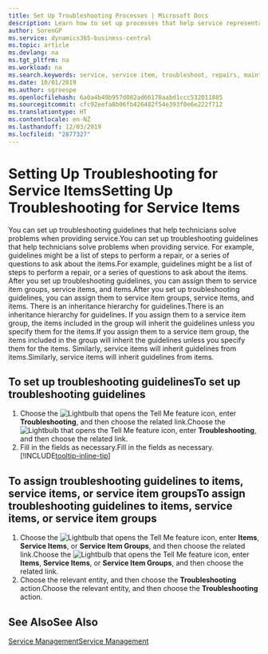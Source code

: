 ```yaml
---
title: Set Up Troubleshooting Processes | Microsoft Docs
description: Learn how to set up processes that help service representatives identify and resolve issues with service items.
author: SorenGP
ms.service: dynamics365-business-central
ms.topic: article
ms.devlang: na
ms.tgt_pltfrm: na
ms.workload: na
ms.search.keywords: service, service item, troubleshoot, repairs, maintenance
ms.date: 10/01/2019
ms.author: sgroespe
ms.openlocfilehash: 6a0a4b49b957d082ad66178aabd1ccc532011885
ms.sourcegitcommit: cfc92eefa8b06fb426482f54e393f0e6e222f712
ms.translationtype: HT
ms.contentlocale: en-NZ
ms.lasthandoff: 12/03/2019
ms.locfileid: "2877327"
---
```

# <a name="setting-up-troubleshooting-for-service-items"></a><span data-ttu-id="a3b71-103">Setting Up Troubleshooting for Service Items</span><span class="sxs-lookup"><span data-stu-id="a3b71-103">Setting Up Troubleshooting for Service Items</span></span>
<span data-ttu-id="a3b71-104">You can set up troubleshooting guidelines that help technicians solve problems when providing service.</span><span class="sxs-lookup"><span data-stu-id="a3b71-104">You can set up troubleshooting guidelines that help technicians solve problems when providing service.</span></span> <span data-ttu-id="a3b71-105">For example, guidelines might be a list of steps to perform a repair, or a series of questions to ask about the items.</span><span class="sxs-lookup"><span data-stu-id="a3b71-105">For example, guidelines might be a list of steps to perform a repair, or a series of questions to ask about the items.</span></span> <span data-ttu-id="a3b71-106">After you set up troubleshooting guidelines, you can assign them to service item groups, service items, and items.</span><span class="sxs-lookup"><span data-stu-id="a3b71-106">After you set up troubleshooting guidelines, you can assign them to service item groups, service items, and items.</span></span> <span data-ttu-id="a3b71-107">There is an inheritance hierarchy for guidelines.</span><span class="sxs-lookup"><span data-stu-id="a3b71-107">There is an inheritance hierarchy for guidelines.</span></span> <span data-ttu-id="a3b71-108">If you assign them to a service item group, the items included in the group will inherit the guidelines unless you specify them for the items.</span><span class="sxs-lookup"><span data-stu-id="a3b71-108">If you assign them to a service item group, the items included in the group will inherit the guidelines unless you specify them for the items.</span></span> <span data-ttu-id="a3b71-109">Similarly, service items will inherit guidelines from items.</span><span class="sxs-lookup"><span data-stu-id="a3b71-109">Similarly, service items will inherit guidelines from items.</span></span>  

## <a name="to-set-up-troubleshooting-guidelines"></a><span data-ttu-id="a3b71-110">To set up troubleshooting guidelines</span><span class="sxs-lookup"><span data-stu-id="a3b71-110">To set up troubleshooting guidelines</span></span>
1. <span data-ttu-id="a3b71-111">Choose the ![Lightbulb that opens the Tell Me feature](media/ui-search/search_small.png "Tell me what you want to do") icon, enter **Troubleshooting**, and then choose the related link.</span><span class="sxs-lookup"><span data-stu-id="a3b71-111">Choose the ![Lightbulb that opens the Tell Me feature](media/ui-search/search_small.png "Tell me what you want to do") icon, enter **Troubleshooting**, and then choose the related link.</span></span>  
2. <span data-ttu-id="a3b71-112">Fill in the fields as necessary.</span><span class="sxs-lookup"><span data-stu-id="a3b71-112">Fill in the fields as necessary.</span></span> [!INCLUDE[tooltip-inline-tip](includes/tooltip-inline-tip_md.md)]  

## <a name="to-assign-troubleshooting-guidelines-to-items-service-items-or-service-item-groups"></a><span data-ttu-id="a3b71-113">To assign troubleshooting guidelines to items, service items, or service item groups</span><span class="sxs-lookup"><span data-stu-id="a3b71-113">To assign troubleshooting guidelines to items, service items, or service item groups</span></span>
1. <span data-ttu-id="a3b71-114">Choose the ![Lightbulb that opens the Tell Me feature](media/ui-search/search_small.png "Tell me what you want to do") icon, enter **Items**, **Service Items**, or **Service Item Groups**, and then choose the related link.</span><span class="sxs-lookup"><span data-stu-id="a3b71-114">Choose the ![Lightbulb that opens the Tell Me feature](media/ui-search/search_small.png "Tell me what you want to do") icon, enter **Items**, **Service Items**, or **Service Item Groups**, and then choose the related link.</span></span>  
2. <span data-ttu-id="a3b71-115">Choose the relevant entity, and then choose the **Troubleshooting** action.</span><span class="sxs-lookup"><span data-stu-id="a3b71-115">Choose the relevant entity, and then choose the **Troubleshooting** action.</span></span>  

## <a name="see-also"></a><span data-ttu-id="a3b71-116">See Also</span><span class="sxs-lookup"><span data-stu-id="a3b71-116">See Also</span></span>
[<span data-ttu-id="a3b71-117">Service Management</span><span class="sxs-lookup"><span data-stu-id="a3b71-117">Service Management</span></span>](service-service.md)